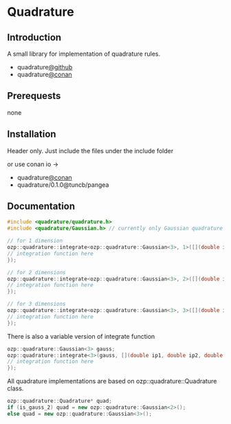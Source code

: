 ﻿Quadrature
=======
Introduction
-----------
A small library for implementation of quadrature rules.

* quadrature[@github](https://github.com/onezeroplus/Quadrature "")
* quadrature[@conan](https://dl.bintray.com/tuncb/pangea)

Prerequests
----------
none

Installation
------
Header only. Just include the files under the include folder

or use conan io -> 
* quadrature[@conan](https://dl.bintray.com/tuncb/pangea)
* quadrature/0.1.0@tuncb/pangea

Documentation
-----------
```cpp
#include <quadrature/quadrature.h>
#include <quadrature/Gaussian.h> // currently only Gaussian quadrature with up to 6 points is available.

// for 1 dimension
ozp::quadrature::integrate<ozp::quadrature::Gaussian<3>, 1>([](double ip1, double w1){
// integration function here
});

// for 2 dimensions
ozp::quadrature::integrate<ozp::quadrature::Gaussian<3>, 2>([](double ip1, double ip2, double w1, double w2){
// integration function here
});

// for 3 dimensions
ozp::quadrature::integrate<ozp::quadrature::Gaussian<3>, 3>([](double ip1, double ip2, double ip3, double w1, double w2, double w3){
// integration function here
});
```

There is also a variable version of integrate function
```cpp
ozp::quadrature::Gaussian<3> gauss;
ozp::quadrature::integrate<3>(gauss, [](double ip1, double ip2, double ip3, double w1, double w2, double w3){
// integration function here
});
```
All quadrature implementations are based on ozp::quadrature::Quadrature class.
```cpp
ozp::quadrature::Quadrature* quad;
if (is_gauss_2) quad = new ozp::quadrature::Gaussian<2>();
else quad = new ozp::quadrature::Gaussian<3>();
```


